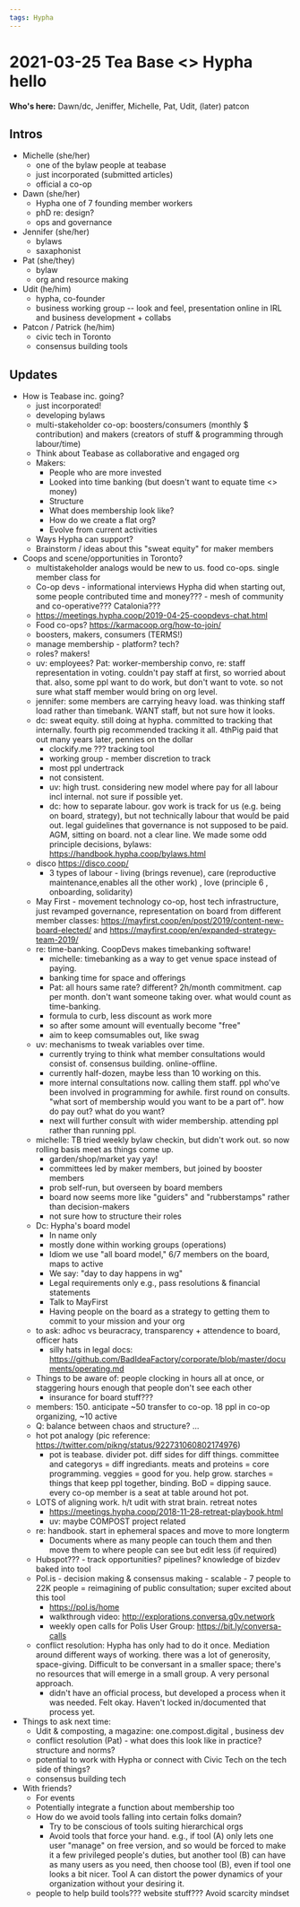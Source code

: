 ```yaml
---
tags: Hypha
---
```

# 2021-03-25 Tea Base <> Hypha hello

**Who's here:** Dawn/dc, Jeniffer, Michelle, Pat, Udit, (later) patcon

## Intros

- Michelle (she/her)
    - one of the bylaw people at teabase
    - just incorporated (submitted articles)
    - official a co-op
- Dawn (she/her)
    - Hypha one of 7 founding member workers  
    - phD re: design?
    - ops and governance
- Jennifer (she/her)
    - bylaws
    - saxaphonist
- Pat (she/they)
    - bylaw
    - org and resource making
- Udit (he/him)
    - hypha, co-founder
    - business working group -- look and feel, presentation online in IRL and business development + collabs
- Patcon / Patrick (he/him)
    - civic tech in Toronto
    - consensus building tools

## Updates
- How is Teabase inc. going?
    - just incorporated!
    - developing bylaws
    - multi-stakeholder co-op: boosters/consumers (monthly $ contribution) and makers (creators of stuff & programming through labour/time) 
    - Think about Teabase as collaborative and engaged org
    - Makers:
		- People who are more invested
		- Looked into time banking (but doesn't want to equate time <> money)
		- Structure
		- What does membership look like?
		- How do we create a flat org?
		- Evolve from current activities	
    - Ways Hypha can support?
    - Brainstorm / ideas about this "sweat equity" for maker members
- Coops and scene/opportunities in Toronto?
	* multistakeholder analogs would be new to us. food co-ops. single member class for
	* Co-op devs - informational interviews Hypha did when starting out, some people contributed time and money??? - mesh of community and co-operative??? Catalonia???
	* https://meetings.hypha.coop/2019-04-25-coopdevs-chat.html
	* Food co-ops? https://karmacoop.org/how-to-join/
	* boosters, makers, consumers (TERMS!)
	* manage membership - platform? tech?
	* roles? makers!
	* uv: employees? Pat: worker-membership convo, re: staff representation in voting. couldn't pay staff at first, so worried about that. also, some ppl want to do work, but don't want to vote. so not sure what staff member would bring on org level.
	* jennifer: some members are carrying heavy load. was thinking staff load rather than timebank. WANT staff, but not sure how it looks.
	* dc: sweat equity. still doing at hypha. committed to tracking that internally. fourth pig recommended tracking it all. 4thPig paid that out many years later, pennies on the dollar
		* clockify.me ??? tracking tool
		* working group - member discretion to track
		* most ppl undertrack
		* not consistent.
		* uv: high trust. considering new model where pay for all labour incl internal. not sure if possible yet.
		* dc: how to separate labour. gov work is track for us (e.g. being on board, strategy), but not technically labour that would be paid out. legal guidelines that governance is not supposed to be paid. AGM, sitting on board. not a clear line. We made some odd principle decisions, bylaws: https://handbook.hypha.coop/bylaws.html
	* disco https://disco.coop/
		* 3 types of labour  - living (brings revenue), care (reproductive maintenance,enables all the other work) , love (principle 6 , onboarding, solidarity)
	* May First - movement technology co-op, host tech infrastructure, just revamped governance, representation on board from different member classes: https://mayfirst.coop/en/post/2019/content-new-board-elected/ and https://mayfirst.coop/en/expanded-strategy-team-2019/
	* re: time-banking. CoopDevs makes timebanking software!
		* michelle: timebanking as a way to get venue space instead of paying.
		* banking time for space and offerings
		* Pat: all hours same rate? different? 2h/month commitment. cap per month. don't want someone taking over. what would count as time-banking.
		* formula to curb, less discount as work more
		* so after some amount will eventually become "free"
		* aim to keep comsumables out, like swag
	* uv: mechanisms to tweak variables over time.
		* currently trying to think what member consultations would consist of. consensus building. online-offline.
		* currently half-dozen, maybe less than 10 working on this.
		* more internal consultations now. calling them staff. ppl who've been involved in programming for awhile. first round on consults. "what sort of membership would you want to be a part of". how do pay out? what do you want?
		* next will further consult with wider membership. attending ppl rather than running ppl.
	* michelle: TB tried weekly bylaw checkin, but didn't work out. so now rolling basis meet as things come up.
		* garden/shop/market yay yay!
		* committees led by maker members, but joined by booster members
		* prob self-run, but overseen by board members
		* board now seems more like "guiders" and "rubberstamps" rather than decision-makers
		* not sure how to structure their roles
	* Dc: Hypha's board model
		* In name only
		* mostly done within working groups (operations)
		* Idiom we use "all board model," 6/7 members on the board, maps to active 
		* We say: "day to day happens in wg"
		* Legal requirements only e.g., pass resolutions & financial statements
		* Talk to MayFirst
		* Having people on the board as a strategy to getting them to commit to your mission and your org
	* to ask: adhoc vs beuracracy, transparency + attendence to board, officer hats
		* silly hats in legal docs: https://github.com/BadIdeaFactory/corporate/blob/master/documents/operating.md
	* Things to be aware of: people clocking in hours all at once, or staggering hours enough that people don't see each other
		* insurance for board stuff???
	* members: 150. anticipate ~50 transfer to co-op. 18 ppl in co-op organizing, ~10 active
	* Q: balance between chaos and structure? ...
	* hot pot analogy (pic reference: https://twitter.com/pikng/status/922731060802174976)
		* pot is teabase. divider pot. diff sides for diff things. committee and categorys = diff ingrediants. meats and proteins = core programming. veggies = good for you. help grow. starches = things that keep ppl together, binding. BoD = dipping sauce. every co-op member is a seat at table around hot pot.
	* LOTS of aligning work. h/t udit with strat brain. retreat notes
		* https://meetings.hypha.coop/2018-11-28-retreat-playbook.html
		* uv: maybe COMPOST project related
	* re: handbook. start in ephemeral spaces and move to more longterm
	    * Documents where as many people can touch them and then move them to where people can see but edit less (if required)
	* Hubspot??? - track opportunities? pipelines? knowledge of bizdev baked into tool
	* Pol.is - decision making & consensus making - scalable - 7 people to 22K people = reimagining of public consultation; super excited about this tool 
	    * https://pol.is/home
	    * walkthrough video: http://explorations.conversa.g0v.network
	    * weekly open calls for Polis User Group: https://bit.ly/conversa-calls
	* conflict resolution: Hypha has only had to do it once. Mediation around different ways of working. there was a lot of generosity, space-giving. Difficult to be conversant in a smaller space; there's no resources that will emerge in a small group. A very personal approach.
		* didn't have an official process, but developed a process when it was needed. Felt okay. Haven't locked in/documented that process yet.  
- Things to ask next time:
    * Udit & composting, a magazine: one.compost.digital , business dev
    * conflict resolution (Pat) - what does this look like in practice? structure and norms?
    * potential to work with Hypha or connect with Civic Tech on the tech side of things? 
    * consensus building tech
- With friends?
    - For events
    - Potentially integrate a function about membership too
    - How do we avoid tools falling into certain folks domain?
        - Try to be conscious of tools suiting hierarchical orgs
        - Avoid tools that force your hand. e.g., if tool (A) only lets one user "manage" on free version, and so would be forced to make it a few privileged people's duties, but another tool (B) can have as many users as you need, then choose tool (B), even if tool one looks a bit nicer. Tool A can distort the power dynamics of your organization without your desiring it.
    - people to help build tools??? website stuff??? Avoid scarcity mindset
